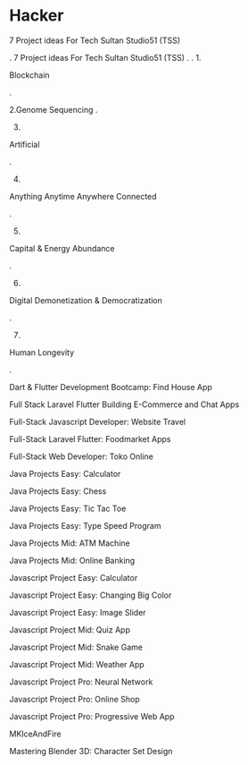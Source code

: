 # Hacker

7 Project ideas For Tech Sultan Studio51 (TSS)

.
7 Project ideas For Tech Sultan Studio51 (TSS)
.
.
1.

Blockchain


.

2.Genome Sequencing
.

3.

Artificial 


.

4.


Anything Anytime Anywhere Connected


.

5.

Capital & Energy Abundance


.

6.

Digital Demonetization & Democratization


.

7.

Human Longevity


.


Dart & Flutter Development Bootcamp: Find House App

Full Stack Laravel Flutter Building E-Commerce and Chat Apps


Full-Stack Javascript Developer: Website Travel

Full-Stack Laravel Flutter: Foodmarket Apps


Full-Stack Web Developer: Toko Online


Java Projects Easy: Calculator

Java Projects Easy: Chess

Java Projects Easy: Tic Tac Toe

Java Projects Easy: Type Speed Program

Java Projects Mid: ATM Machine

Java Projects Mid: Online Banking

Javascript Project Easy: Calculator

Javascript Project Easy: Changing Big Color

Javascript Project Easy: Image Slider

Javascript Project Mid: Quiz App

Javascript Project Mid: Snake Game

Javascript Project Mid: Weather App

Javascript Project Pro: Neural Network

Javascript Project Pro: Online Shop

Javascript Project Pro: Progressive Web App


MKIceAndFire


Mastering Blender 3D: Character Set Design




















